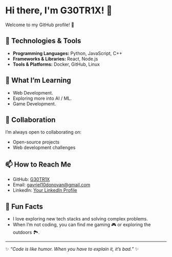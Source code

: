 # Hi there, I'm G30TR1X! 👋

Welcome to my GitHub profile! 🚀

## 🔧 Technologies & Tools
- **Programming Languages:** Python, JavaScript, C++
- **Frameworks & Libraries:** React, Node.js
- **Tools & Platforms:** Docker, GitHub, Linux
<!-- - **Specialties:** Full-Stack Development, Machine Learning, DevOps -->

<!--
## 🌟 Projects I'm Proud Of
- **[Project Name 1](#):** A brief description of your most exciting project.
- **[Project Name 2](#):** Another amazing project you’ve worked on.
- **[Project Name 3](#):** Yet another cool project.
-->

## 🌱 What I’m Learning
- Web Development.
- Exploring more into AI / ML.
- Game Development.

## 👯 Collaboration
I’m always open to collaborating on:
- Open-source projects
- Web development challenges

## 📫 How to Reach Me
- GitHub: [G30TR1X](https://github.com/G30TR1X)
- Email: [gavriel10donovan@gmail.com](mailto:gavriel10donovan@gmail.com)
- LinkedIn: [Your LinkedIn Profile](#)

## 🚀 Fun Facts
- I love exploring new tech stacks and solving complex problems.
- When I’m not coding, you can find me gaming 🎮 or exploring the outdoors 🏞️.

---

✨ *“Code is like humor. When you have to explain it, it’s bad.”* ✨

